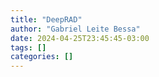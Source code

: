 ```yaml
---
title: "DeepRAD"
author: "Gabriel Leite Bessa"
date: 2024-04-25T23:45:45-03:00
tags: []
categories: []
---
```


